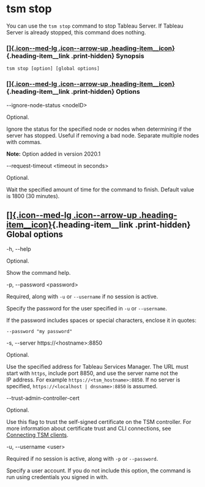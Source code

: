 

tsm stop
========
You can use the `tsm stop` command to stop Tableau Server. If Tableau
Server is already stopped, this command does nothing.

<div>

### [[]{.icon--med-lg .icon--arrow-up .heading-item__icon}](https://help.tableau.com/current/server/en-us/cli_stop_tsm.htm#){.heading-item__link .print-hidden} Synopsis

</div>

`tsm stop [option] [global options]`

<div>

### [[]{.icon--med-lg .icon--arrow-up .heading-item__icon}](https://help.tableau.com/current/server/en-us/cli_stop_tsm.htm#){.heading-item__link .print-hidden} Options

</div>

\--ignore-node-status \<nodeID\>

Optional.

Ignore the status for the specified node or nodes when determining if
the server has stopped. Useful if removing a bad node. Separate multiple
nodes with commas.

**Note:** Option added in version 2020.1

\--request-timeout \<timeout in seconds\>

Optional.

Wait the specified amount of time for the command to finish. Default
value is 1800 (30 minutes).

<div>

[[]{.icon--med-lg .icon--arrow-up .heading-item__icon}](https://help.tableau.com/current/server/en-us/cli_stop_tsm.htm#){.heading-item__link .print-hidden} Global options
--------------------------------------------------------------------------------------------------------------------------------------------------------------------------

</div>

-h, \--help

Optional.

Show the command help.

-p, \--password \<password\>

Required, along with `-u` or `--username` if no session is active.

Specify the password for the user specified in `-u` or `--username`.

If the password includes spaces or special characters, enclose it in
quotes:

`--password "my password"`

-s, \--server https://\<hostname\>:8850

Optional.

Use the specified address for Tableau Services Manager. The URL must
start with `https`, include port 8850, and use the server name not the
IP address. For example `https://<tsm_hostname>:8850`. If no server is
specified, `https://<localhost | dnsname>:8850` is assumed.

\--trust-admin-controller-cert

Optional.

Use this flag to trust the self-signed certificate on the
TSM controller. For more information about certificate trust and
CLI connections, see [Connecting
TSM clients](https://help.tableau.com/current/server/en-us/tsm_overview.htm#Connecti).

-u, \--username \<user\>

Required if no session is active, along with `-p` or `--password`.

Specify a user account. If you do not include this option, the command
is run using credentials you signed in with.

